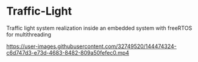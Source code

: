 # Traffic-Light
Traffic light system realization inside an embedded system with freeRTOS for multithreading


https://user-images.githubusercontent.com/32749520/144474324-c6d747d3-e73d-4683-8482-809a50fefec0.mp4

